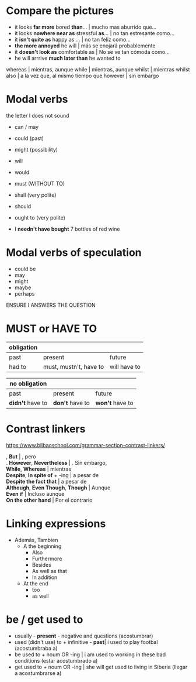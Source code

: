 # Compare the pictures

* it looks **far more** bored **than**... | mucho mas aburrido que...  
* it looks **nowhere near as** stressful **as**... | no tan estresante como...  
* it **isn't quite as** happy as ... | no tan feliz como...  
* **the more annoyed** he will | más se enojará probablemente  
* it **doesn't look as** comfortable as | No se ve tan cómoda como...  
* he will arrrive **much later than** he wanted to

whereas | mientras, aunque
while | mientras, aunque
whilst | mientras
whilst also | a la vez que, al mismo tiempo que
however | sin embargo

# Modal verbs

the letter l does not sound

* can / may
* could (past)
* might (possibility)
* will
* would
* must (WITHOUT TO)
* shall (very polite)
* should
* ought to (very polite)

* I **needn't have bought** 7 bottles of red wine

# Modal verbs of speculation

* could be
* may
* might
* maybe
* perhaps

ENSURE I ANSWERS THE QUESTION

# MUST or HAVE TO

| obligation |                        |              |
| ---------- | ---------------------- | ------------ |
| past       | present                | future       |
| had to     | must, mustn't, have to | will have to |

| no obligation  |               |               |
| -------------  | --------------| ------------- |
| past           | present       | future        |
| **didn't** have to | **don't** have to | **won't** have to |

# Contrast linkers

https://www.bilbaoschool.com/grammar-section-contrast-linkers/

, **But** | , pero  
. **However**, **Nevertheless** | . Sin embargo,  
**While**, **Whereas** | mientras  
**Despite**, **In spite of**  + -ing | a pesar de   
**Despite the fact that** | a pesar de  
**Although**, **Even Though**, **Though** | Aunque  
**Even if** | Incluso aunque  
**On the other hand** | Por el contrario

# Linking expressions

* Además, Tambien
    * A the beginning
        * Also
        * Furthermore
        * Besides
        * As well as that
        * In addition
    * At the end
        * too
        * as well

# be / get used to

* usually - **present** - negative and questions (acostumbrar)
* used (didn't use) to + infinitive - **past**| i used to play footbal (acostumbraba a)
* be used to + noum OR -ing | i am used to working in these bad conditions (estar acostumbrado a)
* get used to + noum OR -ing | she will get used to living in Siberia (llegar a acostumbrarse a)